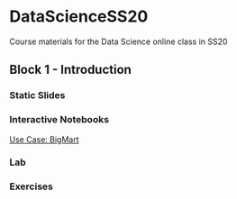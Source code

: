 # DataScienceSS20
Course materials for the Data Science online class in SS20

## Block 1 - Introduction
### Static Slides

### Interactive Notebooks
 [Use Case: BigMart](https://colab.research.google.com/github/keuperj/DataScienceSS20/blob/master/Notebooks/USE_CASE-Bigmart-Sales-Data-Set.ipynb)

### Lab

### Exercises
